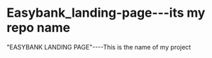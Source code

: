 # Easybank_landing-page---its my repo name
"EASYBANK LANDING PAGE"----This is the name of my project
